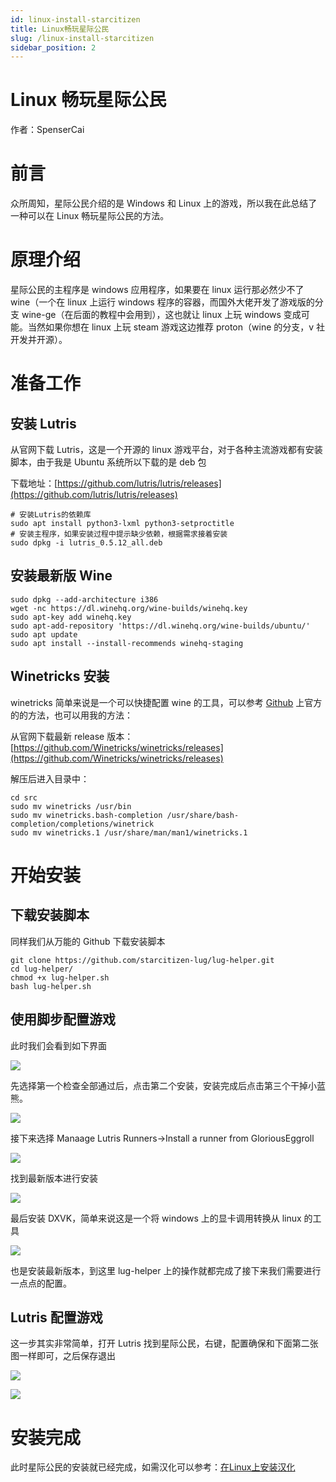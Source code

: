 ```yaml
---
id: linux-install-starcitizen
title: Linux畅玩星际公民
slug: /linux-install-starcitizen
sidebar_position: 2
---
```

# Linux 畅玩星际公民

作者：SpenserCai
# 前言

众所周知，星际公民介绍的是 Windows 和 Linux 上的游戏，所以我在此总结了一种可以在 Linux 畅玩星际公民的方法。

# 原理介绍

星际公民的主程序是 windows 应用程序，如果要在 linux 运行那必然少不了 wine（一个在 linux 上运行 windows 程序的容器，而国外大佬开发了游戏版的分支 wine-ge（在后面的教程中会用到），这也就让 linux 上玩 windows 变成可能。当然如果你想在 linux 上玩 steam 游戏这边推荐 proton（wine 的分支，v 社开发并开源）。

# 准备工作

## 安装 Lutris

从官网下载 Lutris，这是一个开源的 linux 游戏平台，对于各种主流游戏都有安装脚本，由于我是 Ubuntu 系统所以下载的是 deb 包

下载地址：[https://github.com/lutris/lutris/releases](https://github.com/lutris/lutris/releases)

```
# 安装Lutris的依赖库
sudo apt install python3-lxml python3-setproctitle
# 安装主程序，如果安装过程中提示缺少依赖，根据需求接着安装
sudo dpkg -i lutris_0.5.12_all.deb
```

## 安装最新版 Wine

```
sudo dpkg --add-architecture i386
wget -nc https://dl.winehq.org/wine-builds/winehq.key
sudo apt-key add winehq.key
sudo apt-add-repository 'https://dl.winehq.org/wine-builds/ubuntu/'
sudo apt update
sudo apt install --install-recommends winehq-staging
```

## Winetricks 安装

winetricks 简单来说是一个可以快捷配置 wine 的工具，可以参考 [Github](https://github.com/Winetricks/winetricks) 上官方的的方法，也可以用我的方法：

从官网下载最新 release 版本：[https://github.com/Winetricks/winetricks/releases](https://github.com/Winetricks/winetricks/releases)

解压后进入目录中：

```
cd src
sudo mv winetricks /usr/bin
sudo mv winetricks.bash-completion /usr/share/bash-completion/completions/winetrick
sudo mv winetricks.1 /usr/share/man/man1/winetricks.1
```

# 开始安装

## 下载安装脚本

同样我们从万能的 Github 下载安装脚本

```
git clone https://github.com/starcitizen-lug/lug-helper.git
cd lug-helper/
chmod +x lug-helper.sh
bash lug-helper.sh
```

## 使用脚步配置游戏

此时我们会看到如下界面

![](img/boxcnnlydtOUVswTUjqFNWdDyGe.png)

先选择第一个检查全部通过后，点击第二个安装，安装完成后点击第三个干掉小蓝熊。

![](img/boxcnANE5CvvplZAFFyR9U8hWsf.png)

接下来选择 Manaage Lutris Runners->Install a runner from GloriousEggroll

![](img/boxcnZoevBKJSeNWIpxi6brambf.png)

找到最新版本进行安装

![](img/boxcniNGj1UpzjRsE1IavmZxpod.png)

最后安装 DXVK，简单来说这是一个将 windows 上的显卡调用转换从 linux 的工具

![](img/boxcnz1uSDOVaaBCBrsibjj4dLg.png)

也是安装最新版本，到这里 lug-helper 上的操作就都完成了接下来我们需要进行一点点的配置。

## Lutris 配置游戏

这一步其实非常简单，打开 Lutris 找到星际公民，右键，配置确保和下面第二张图一样即可，之后保存退出

![](img/boxcn4qD5vCPJiBK2yVx4gGMrmb.png)

![](img/boxcnb7okqrtM2nXypmVqC5edss.png)

# 安装完成

此时星际公民的安装就已经完成，如需汉化可以参考：[在Linux上安装汉化](/docs/linux-install-localization)
